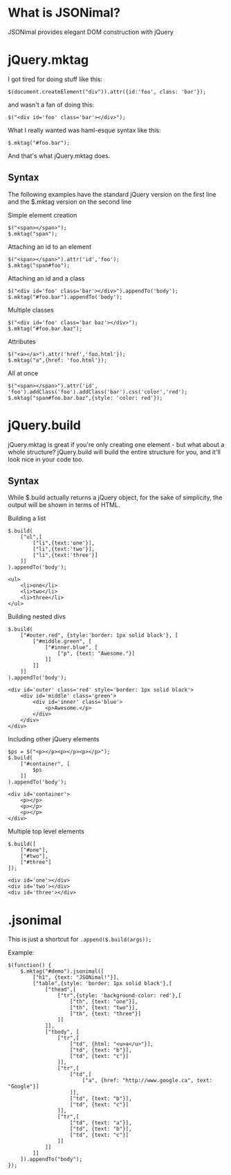 What is JSONimal?
=================

JSONimal provides elegant DOM construction with jQuery 

jQuery.mktag
============

I got tired for doing stuff like this:

	$(document.createElement("div")).attr({id:'foo', class: 'bar'});

and wasn't a fan of doing this:
	
	$("<div id='foo' class='bar'></div>");

What I really wanted was haml-esque syntax like this:

	$.mktag("#foo.bar");

And that's what jQuery.mktag does.

Syntax
------
The following examples have the standard jQuery version on the first line
and the $.mktag version on the second line

Simple element creation

	$("<span></span>");
	$.mktag("span");

Attaching an id to an element

	$("<span></span>").attr('id','foo');
	$.mktag("span#foo");

Attaching an id and a class

	$("<div id='foo' class='bar'></div>").appendTo('body');
	$.mktag("#foo.bar").appendTo('body');

Multiple classes

	$("<div id='foo' class='bar baz'></div>");
	$.mktag("#foo.bar.baz");

Attributes
	
	$("<a></a>").attr('href','foo.html'});
	$.mktag("a",{href: 'foo.html'});

All at once

	$("<span></span>").attr('id', 'foo').addClass('foo').addClass('bar').css('color','red');
	$.mktag("span#foo.bar.baz",{style: 'color: red'});

jQuery.build
============

jQuery.mktag is great if you're only creating one element - but what about a whole structure? jQuery.build will build the entire structure for you, and it'll look nice in your code too.

Syntax
------

While $.build actually returns a jQuery object, for the sake of simplicity, the output will be shown in terms of HTML.
	
Building a list

	$.build(
		["ul",[
			["li",{text:'one'}],
			["li",{text:'two'}],
			["li",{text:'three'}]
		]]
	).appendTo('body');

	<ul>
		<li>one</li>
		<li>two</li>
		<li>three</li>
	</ul>

Building nested divs

	$.build(
		["#outer.red", {style:'border: 1px solid black'}, [
			["#middle.green", [
				["#inner.blue", [
					["p", {text: "Awesome."}]	
				]]
			]]
		]]
	).appendTo('body');

	<div id='outer' class='red' style='border: 1px solid black'>
		<div id='middle' class='green'>
			<div id='inner' class='blue'>
				<p>Awesome.</p>
			</div>
		</div>
	</div>

Including other jQuery elements

	$ps = $("<p></p><p></p><p></p>");
	$.build(
		["#container", [
			$ps
		]]
	).appendTo('body');

	<div id='container'>
		<p></p>
		<p></p>
		<p></p>
	</div>

Multiple top level elements

	$.build([
		["#one"],
		["#two"],
		["#three"]
	]);

	<div id='one'></div>
	<div id='two'></div>
	<div id='three'></div>

.jsonimal
=========

This is just a shortcut for `.append($.build(args));`

Example:

	$(function() {
		$.mktag("#demo").jsonimal([
			["h1", {text: "JSONimal!"}],
			["table",{style: 'border: 1px solid black'},[
				["thead",[
					["tr",{style: 'background-color: red'},[
						["th", {text: "one"}],
						["th", {text: "two"}],
						["th", {text: "three"}]
					]]
				]],
				["tbody", [
					["tr",[
						["td", {html: "<u>a</u>"}],
						["td", {text: "b"}],
						["td", {text: "c"}]
					]],
					["tr",[
						["td",[
							["a", {href: "http://www.google.ca", text: "Google"}]
						]],
						["td", {text: "b"}],
						["td", {text: "c"}]
					]],
					["tr",[
						["td", {text: "a"}],
						["td", {text: "b"}],
						["td", {text: "c"}]
					]]
				]]
			]]
		]).appendTo("body");
	});
